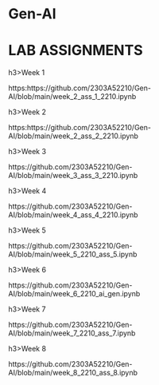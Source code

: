 # Gen-AI
<h1>LAB ASSIGNMENTS</h1><div></div>

<body>
  h3>Week 1 <p>https:https://github.com/2303A52210/Gen-AI/blob/main/week_2_ass_1_2210.ipynb</p></h3></div>
   h3>Week 2 <p>https:https://github.com/2303A52210/Gen-AI/blob/main/week_2_ass_2_2210.ipynb</p></h3></div>
    h3>Week 3 <p>https://github.com/2303A52210/Gen-AI/blob/main/week_3_ass_3_2210.ipynb</p></h3></div>
     h3>Week 4 <p>https://github.com/2303A52210/Gen-AI/blob/main/week_4_ass_4_2210.ipynb</p></h3></div>
      h3>Week 5 <p>https://github.com/2303A52210/Gen-AI/blob/main/week_5_2210_ass_5.ipynb</p></h3></div>
       h3>Week 6 <p>https://github.com/2303A52210/Gen-AI/blob/main/week_6_2210_ai_gen.ipynb</p></h3></div>
        h3>Week 7 <p>https://github.com/2303A52210/Gen-AI/blob/main/week_7_2210_ass_7.ipynb</p></h3></div>
         h3>Week 8 <p>https://github.com/2303A52210/Gen-AI/blob/main/week_8_2210_ass_8.ipynb</p></h3></div>



